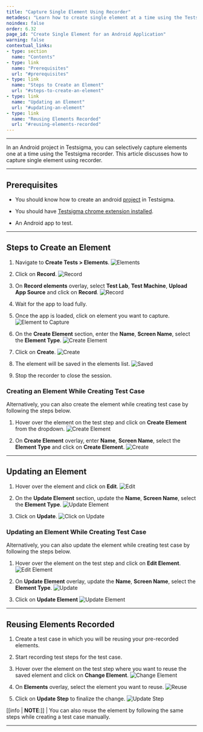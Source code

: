 ```yaml
---
title: "Capture Single Element Using Recorder"
metadesc: "Learn how to create single element at a time using the Testsigma test recorder for an android project in Testsigma application."
noindex: false
order: 6.32
page_id: "Create Single Element for an Android Application"
warning: false
contextual_links:
- type: section
  name: "Contents"
- type: link
  name: "Prerequisites"
  url: "#prerequisites"
- type: link
  name: "Steps to Create an Element"
  url: "#steps-to-create-an-element"
- type: link
  name: "Updating an Element"
  url: "#updating-an-element"
- type: link
  name: "Reusing Elements Recorded"
  url: "#reusing-elements-recorded"
---
```



---


In an Android project in Testsigma, you can selectively capture elements one at a time using the Testsigma recorder. This article discusses how to capture single element using recorder. 


---

## **Prerequisites**
- You should know how to create an android [project](https://testsigma.com/docs/projects/overview/) in Testsigma.

- You should have [Testsigma chrome extension installed](https://testsigma.com/docs/test-step-recorder/install-chrome-extension/). 

- An Android app to test.

---

## **Steps to Create an Element**

1. Navigate to **Create Tests > Elements**.
![Elements](https://s3.amazonaws.com/static-docs.testsigma.com/new_images/projects/applications/cseapnavele.png)


2. Click on **Record**.
![Record](https://s3.amazonaws.com/static-docs.testsigma.com/new_images/projects/applications/ceurcorec.png)


3. On **Record elements** overlay, select **Test Lab**, **Test Machine**, **Upload App Source** and click on **Record**.
![Record](https://s3.amazonaws.com/static-docs.testsigma.com/new_images/projects/applications/ceurstltmar.png)


4. Wait for the app to load fully.


5. Once the app is loaded, click on element you want to capture. 
![Element to Capture](https://s3.amazonaws.com/static-docs.testsigma.com/new_images/projects/applications/ceuraacoe.png)


6. On the **Create Element** section, enter the **Name**, **Screen Name**, select the **Element Type**. 
![Create Element](https://s3.amazonaws.com/static-docs.testsigma.com/new_images/projects/applications/ceuraaces.png)


7. Click on **Create**.
![Create](https://s3.amazonaws.com/static-docs.testsigma.com/new_images/projects/applications/ceuraacocrt.png)


8. The element will be saved in the elements list. 
![Saved](https://s3.amazonaws.com/static-docs.testsigma.com/new_images/projects/applications/ceuraaecrted.png)

9. Stop the recorder to close the session.

### **Creating an Element While Creating Test Case**

Alternatively, you can also create the element while creating test case by following the steps below. 

1. Hover over the element on the test step and click on **Create Element** from the dropdown.
![Create Element](https://s3.amazonaws.com/static-docs.testsigma.com/new_images/projects/applications/ceuraacrelwctc.png)

2. On **Create Element** overlay, enter **Name**, **Screen Name**, select the **Element Type** and click on **Create Element**.
![Create](https://s3.amazonaws.com/static-docs.testsigma.com/new_images/projects/applications/ceuraacrelem.png)


---


## **Updating an Element**

1. Hover over the element and click on **Edit**. 
![Edit](https://s3.amazonaws.com/static-docs.testsigma.com/new_images/projects/applications/ioseceditelm.png)

2. On the **Update Element** section, update the **Name**, **Screen Name**, select the **Element Type**. 
![Update Element](https://s3.amazonaws.com/static-docs.testsigma.com/new_images/projects/applications/ioseceditelm.png) 

3. Click on **Update**.
![Click on Update](https://s3.amazonaws.com/static-docs.testsigma.com/new_images/projects/applications/ioseceaupdate.png)

### **Updating an Element While Creating Test Case**

Alternatively, you can also update the element while creating test case by following the steps below. 

1. Hover over the element on the test step and click on **Edit Element**.
![Edit Element](https://s3.amazonaws.com/static-docs.testsigma.com/new_images/projects/applications/iosecuewctc.png)

2. On **Update Element** overlay, update the **Name**, **Screen Name**, select the **Element Type**.
![Update](https://s3.amazonaws.com/static-docs.testsigma.com/new_images/projects/applications/iosecuewctcdtls.png)

3. Click on **Update Element**
![Update Element](https://s3.amazonaws.com/static-docs.testsigma.com/new_images/projects/applications/iosecupdewctc.png)

---


## **Reusing Elements Recorded**

1. Create a test case in which you will be reusing your pre-recorded elements.

2. Start recording test steps for the test case.

3. Hover over the element on the test step where you want to reuse the saved element and click on **Change Element**.
![Change Element](https://s3.amazonaws.com/static-docs.testsigma.com/new_images/projects/applications/ceuraachangeelem.png)

4. On **Elements** overlay, select the element you want to reuse. 
![Reuse](https://s3.amazonaws.com/static-docs.testsigma.com/new_images/projects/applications/ceuraachangeelemn.png)

5. Click on **Update Step** to finalize the change. 
![Update Step](https://s3.amazonaws.com/static-docs.testsigma.com/new_images/projects/applications/ceuraaustep.png)

[[info | **NOTE**:]]
| You can also reuse the element by following the same steps while creating a test case manually.

---